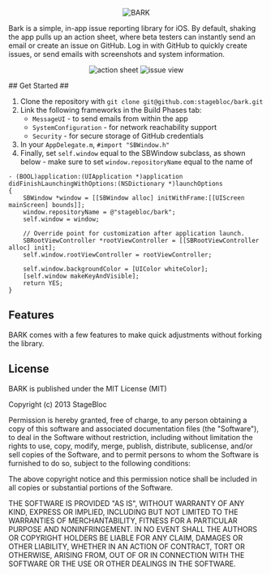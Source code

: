 <p align="center" >
  <img src="http://i.imgur.com/fkR8t4g.png" alt="BARK" title="BARK">
</p>

Bark is a simple, in-app issue reporting library for iOS. By default, shaking the app pulls up an action sheet, where beta testers can instantly send an email or create an issue on GitHub. Log in with GitHub to quickly create issues, or send emails with screenshots and system information.

<p align="center">
<img src="http://i.imgur.com/Tge4KbW.png" alt="action sheet" title="action sheet">
<img src="http://i.imgur.com/w7ndNWX.png" alt="issue view" title="issue view">
</p>
## Get Started ##

1. Clone the repository with `git clone git@github.com:stagebloc/bark.git`
2. Link the following frameworks in the Build Phases tab: 
    - `MessageUI` - to send emails from within the app
    - `SystemConfiguration` -  for network reachability support
    - `Security` - for secure storage of GitHub credentials
3. In your `AppDelegate.m`, `#import "SBWindow.h"`
4. Finally, set `self.window` equal to the SBWindow subclass, as shown below - make sure to set `window.repositoryName` equal to the name of

```objc
- (BOOL)application:(UIApplication *)application didFinishLaunchingWithOptions:(NSDictionary *)launchOptions
{
    SBWindow *window = [[SBWindow alloc] initWithFrame:[[UIScreen mainScreen] bounds]];
    window.repositoryName = @"stagebloc/bark";
    self.window = window;
    
    // Override point for customization after application launch.
    SBRootViewController *rootViewController = [[SBRootViewController alloc] init];
    self.window.rootViewController = rootViewController;
    
    self.window.backgroundColor = [UIColor whiteColor];
    [self.window makeKeyAndVisible];
    return YES;
}
```

## Features ##

BARK comes with a few features to make quick adjustments without forking the library.

## License ##

BARK is published under the MIT License (MIT)

Copyright (c) 2013 StageBloc

Permission is hereby granted, free of charge, to any person obtaining a copy
of this software and associated documentation files (the "Software"), to deal
in the Software without restriction, including without limitation the rights
to use, copy, modify, merge, publish, distribute, sublicense, and/or sell
copies of the Software, and to permit persons to whom the Software is
furnished to do so, subject to the following conditions:

The above copyright notice and this permission notice shall be included in
all copies or substantial portions of the Software.

THE SOFTWARE IS PROVIDED "AS IS", WITHOUT WARRANTY OF ANY KIND, EXPRESS OR
IMPLIED, INCLUDING BUT NOT LIMITED TO THE WARRANTIES OF MERCHANTABILITY,
FITNESS FOR A PARTICULAR PURPOSE AND NONINFRINGEMENT. IN NO EVENT SHALL THE
AUTHORS OR COPYRIGHT HOLDERS BE LIABLE FOR ANY CLAIM, DAMAGES OR OTHER
LIABILITY, WHETHER IN AN ACTION OF CONTRACT, TORT OR OTHERWISE, ARISING FROM,
OUT OF OR IN CONNECTION WITH THE SOFTWARE OR THE USE OR OTHER DEALINGS IN
THE SOFTWARE.
